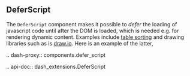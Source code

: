 ## DeferScript

The `DeferScript` component makes it possible to _defer_ the loading of javascript code until after the DOM is loaded, which is needed e.g. for rendering dynamic content. Examples include [table sorting](https://stackoverflow.com/questions/10683712/html-table-sort/55730907#55730907) and drawing libraries such as is [draw.io](https://app.diagrams.net/). Here is an example of the latter,

.. dash-proxy:: components.defer_script

.. api-doc:: dash_extensions.DeferScript